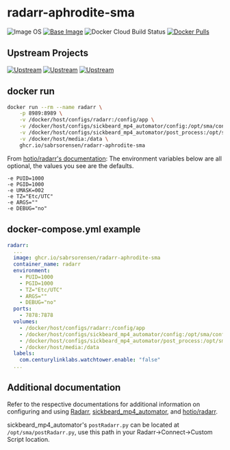 # radarr-aphrodite-sma

![Image OS](https://img.shields.io/badge/Image_OS-Alpine-blue)
[![Base Image](https://img.shields.io/badge/Base_Image-hotio/radarr:musl-yellow)](https://hub.docker.com/r/hotio/radarr)
![Docker Cloud Build Status](https://img.shields.io/docker/cloud/build/sabrsorensen/radarr-aphrodite-sma)
[![Docker Pulls](https://img.shields.io/docker/pulls/sabrsorensen/radarr-aphrodite-sma)](https://hub.docker.com/r/sabrsorensen/radarr-aphrodite-sma)

## Upstream Projects

[![Upstream](https://img.shields.io/badge/upstream-Radarr-yellow)](https://github.com/Radarr/Radarr)
[![Upstream](https://img.shields.io/badge/upstream-sickbeard__mp4__automator-blue)](https://github.com/mdhiggins/sickbeard_mp4_automator)
[![Upstream](https://img.shields.io/badge/upstream-hotio/radarr-yellow)](https://github.com/hotio/docker-radarr)

## docker run

```sh
docker run --rm --name radarr \
    -p 8989:8989 \
    -v /docker/host/configs/radarr:/config/app \
    -v /docker/host/configs/sickbeard_mp4_automator/config:/opt/sma/config \
    -v /docker/host/configs/sickbeard_mp4_automator/post_process:/opt/sma/post_process \
    -v /docker/host/media:/data \
    ghcr.io/sabrsorensen/radarr-aphrodite-sma
```

From [hotio/radarr's documentation](https://github.com/hotio/docker-radarr/blob/master/README.md#starting-the-container):
The environment variables below are all optional, the values you see are the defaults.

```shell
-e PUID=1000
-e PGID=1000
-e UMASK=002
-e TZ="Etc/UTC"
-e ARGS=""
-e DEBUG="no"
```

## docker-compose.yml example

```yaml
radarr:
  ...
  image: ghcr.io/sabrsorensen/radarr-aphrodite-sma
  container_name: radarr
  environment:
    - PUID=1000
    - PGID=1000
    - TZ="Etc/UTC"
    - ARGS=""
    - DEBUG="no"
  ports:
    - 7878:7878
  volumes:
    - /docker/host/configs/radarr:/config/app                                           # Radarr config, database, logs, etc
    - /docker/host/configs/sickbeard_mp4_automator/config:/opt/sma/config               # sickbeard_mp4_automator's autoProcess.ini
    - /docker/host/configs/sickbeard_mp4_automator/post_process:/opt/sma/post_process   # sickbeard_mp4_automator's post-processing scripts
    - /docker/host/media:/data                                                          # The location of your media library
  labels:
    com.centurylinklabs.watchtower.enable: "false"                                      # Disable autoupdates to prevent interrupted conversions
  ...
```

## Additional documentation

Refer to the respective documentations for additional information on configuring and using
[Radarr](https://github.com/Radarr/Radarr),
[sickbeard_mp4_automator](https://github.com/mdhiggins/sickbeard_mp4_automator), and
[hotio/radarr](https://github.com/hotio/docker-radarr).

sickbeard_mp4_automator's `postRadarr.py` can be located at `/opt/sma/postRadarr.py`, use this path in your Radarr->Connect->Custom Script location.
